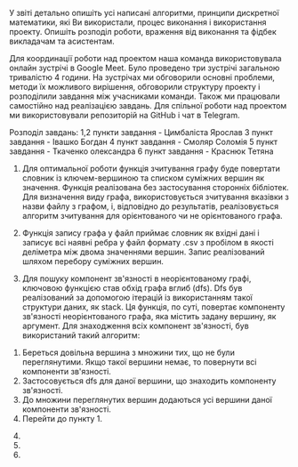У звіті детально опишіть усі написані алгоритми, принципи
дискретної математики, які Ви використали, процес виконання і
використання проекту. Опишіть розподіл роботи, враження від
виконання та фідбек викладачам та асистентам.

Для координації роботи над проектом наша команда використовувала
онлайн зустрічі в Google Meet. Було проведено три зустрічі загальною
тривалістю 4 години. На зустрічах ми обговорили основні проблеми,
методи їх можливого вирішення, обговорили структуру проекту і розподілили
завдання між учасниками команди. Також ми працювали самостійно над реалізацією
завдань. Для спільної роботи над проектом ми використовували репозиторій
на GitHub і чат в Telegram.

Розподіл завдань:
1,2 пункти завдання - Цимбаліста Ярослав
3 пункт завдання - Івашко Богдан
4 пункт завдання - Смоляр Соломія
5 пункт завдання - Ткаченко олександра
6 пункт завдання - Краснюк Тетяна

1) Для оптимальної роботи функція зчитування графу буде повертати словник
із ключем-вершиною та списком суміжних вершин як значення.
Функція реалізована без застосування сторонніх бібліотек.
Для визначення виду графа, використовується зчитування
вказівки з назви файлу з графом, і, відповідно до результатів, реалізовується
алгоритм зчитування для орієнтованого чи не орієнтованого графа.

2) Функція запису графа у файл приймає словник як вхідні дані і записує
всі наявні ребра у файл формату .csv з пробілом в якості деліметра між
двома значеннями вершин. Запис реалізований шляхом перебору суміжних
вершин.

3) Для пошуку компонент зв'язності в неорієнтованому графі, ключовою функцією став обхід графа вглиб (dfs).
Dfs був реалізований за допомогою ітерацій із використанням такої структури даних, як stack. Ця функція, по суті, повертає
компоненту зв'язності неорієнтованого графа, яка містить задану вершину, як аргумент. 
Для знаходження всіх компонент зв'язності, був використаний такий алгоритм:
1. Береться довільна вершина з множини тих, що не були переглянутими. 
Якщо такої вершини немає, то повернути всі компоненти зв'язності.
2. Застосовується dfs для даної вершини, що знаходить компоненту зв'язності.
3. До множини переглянутих вершин додаються усі вершини даної компоненти зв'язності.
4. Перейти до пункту 1.

4)

5)

6)
